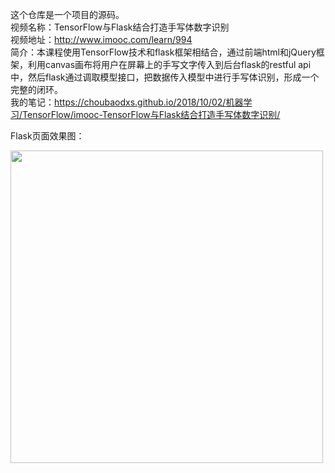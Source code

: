 这个仓库是一个项目的源码。  
视频名称：TensorFlow与Flask结合打造手写体数字识别  
视频地址：http://www.imooc.com/learn/994  
简介：本课程使用TensorFlow技术和flask框架相结合，通过前端html和jQuery框架，利用canvas画布将用户在屏幕上的手写文字传入到后台flask的restful api中，然后flask通过调取模型接口，把数据传入模型中进行手写体识别，形成一个完整的闭环。  
我的笔记：https://choubaodxs.github.io/2018/10/02/机器学习/TensorFlow/imooc-TensorFlow与Flask结合打造手写体数字识别/  

Flask页面效果图：
<div algin="center"><img width="500" src="https://choubaodxs.github.io/2018/10/02/机器学习/TensorFlow/imooc-TensorFlow与Flask结合打造手写体数字识别/TensorFlow与Flask结合打造手写数字识别.jpg"></div>

